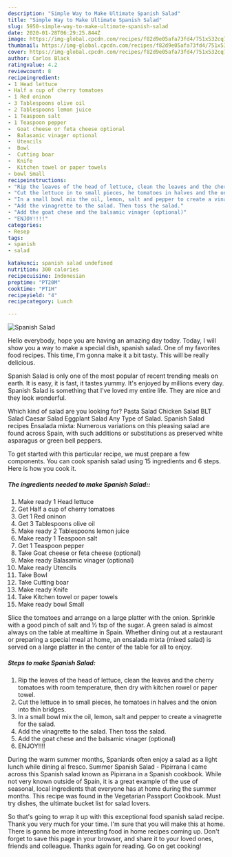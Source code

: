 ```yaml
---
description: "Simple Way to Make Ultimate Spanish Salad"
title: "Simple Way to Make Ultimate Spanish Salad"
slug: 5950-simple-way-to-make-ultimate-spanish-salad
date: 2020-01-28T06:29:25.844Z
image: https://img-global.cpcdn.com/recipes/f82d9e05afa73fd4/751x532cq70/spanish-salad-recipe-main-photo.jpg
thumbnail: https://img-global.cpcdn.com/recipes/f82d9e05afa73fd4/751x532cq70/spanish-salad-recipe-main-photo.jpg
cover: https://img-global.cpcdn.com/recipes/f82d9e05afa73fd4/751x532cq70/spanish-salad-recipe-main-photo.jpg
author: Carlos Black
ratingvalue: 4.2
reviewcount: 8
recipeingredient:
- 1 Head lettuce
- Half a cup of cherry tomatoes
- 1 Red oninon
- 3 Tablespoons olive oil
- 2 Tablespoons lemon juice
- 1 Teaspoon salt
- 1 Teaspoon pepper
-  Goat cheese or feta cheese optional
-  Balasamic vinager optional
-  Utencils
-  Bowl
-  Cutting boar
-  Knife
-  Kitchen towel or paper towels
- bowl Small
recipeinstructions:
- "Rip the leaves of the head of lettuce, clean the leaves and the cherry tomatoes with room temperature, then dry with kitchen rowel or paper towel."
- "Cut the lettuce in to small pieces, he tomatoes in halves and the onion into thin bridges."
- "In a small bowl mix the oil, lemon, salt and pepper to create a vinagrette for the salad."
- "Add the vinagrette to the salad. Then toss the salad."
- "Add the goat chese and the balsamic vinager (optional)"
- "ENJOY!!!!"
categories:
- Resep
tags:
- spanish
- salad

katakunci: spanish salad undefined
nutrition: 300 calories
recipecuisine: Indonesian
preptime: "PT20M"
cooktime: "PT1H"
recipeyield: "4"
recipecategory: Lunch

---
```



![Spanish Salad](https://img-global.cpcdn.com/recipes/f82d9e05afa73fd4/751x532cq70/spanish-salad-recipe-main-photo.jpg)

Hello everybody, hope you are having an amazing day today. Today, I will show you a way to make a special dish, spanish salad. One of my favorites food recipes. This time, I'm gonna make it a bit tasty. This will be really delicious.

Spanish Salad is only one of the most popular of recent trending meals on earth. It is easy, it is fast, it tastes yummy. It's enjoyed by millions every day. Spanish Salad is something that I've loved my entire life. They are nice and they look wonderful.

Which kind of salad are you looking for? Pasta Salad Chicken Salad BLT Salad Caesar Salad Eggplant Salad Any Type of Salad. Spanish Salad recipes Ensalada mixta: Numerous variations on this pleasing salad are found across Spain, with such additions or substitutions as preserved white asparagus or green bell peppers.


To get started with this particular recipe, we must prepare a few components. You can cook spanish salad using 15 ingredients and 6 steps. Here is how you cook it.

##### The ingredients needed to make Spanish Salad::

1. Make ready 1 Head lettuce
1. Get Half a cup of cherry tomatoes
1. Get 1 Red oninon
1. Get 3 Tablespoons olive oil
1. Make ready 2 Tablespoons lemon juice
1. Make ready 1 Teaspoon salt
1. Get 1 Teaspoon pepper
1. Take  Goat cheese or feta cheese (optional)
1. Make ready  Balasamic vinager (optional)
1. Make ready  Utencils
1. Take  Bowl
1. Take  Cutting boar
1. Make ready  Knife
1. Take  Kitchen towel or paper towels
1. Make ready bowl Small


Slice the tomatoes and arrange on a large platter with the onion. Sprinkle with a good pinch of salt and ½ tsp of the sugar. A green salad is almost always on the table at mealtime in Spain. Whether dining out at a restaurant or preparing a special meal at home, an ensalada mixta (mixed salad) is served on a large platter in the center of the table for all to enjoy. 

##### Steps to make Spanish Salad:

1. Rip the leaves of the head of lettuce, clean the leaves and the cherry tomatoes with room temperature, then dry with kitchen rowel or paper towel.
1. Cut the lettuce in to small pieces, he tomatoes in halves and the onion into thin bridges.
1. In a small bowl mix the oil, lemon, salt and pepper to create a vinagrette for the salad.
1. Add the vinagrette to the salad. Then toss the salad.
1. Add the goat chese and the balsamic vinager (optional)
1. ENJOY!!!!


During the warm summer months, Spaniards often enjoy a salad as a light lunch while dining al fresco. Summer Spanish Salad - Pipirrana I came across this Spanish salad known as Pipirrana in a Spanish cookbook. While not very known outside of Spain, it is a great example of the use of seasonal, local ingredients that everyone has at home during the summer months. This recipe was found in the Vegetarian Passport Cookbook. Must try dishes, the ultimate bucket list for salad lovers. 

So that's going to wrap it up with this exceptional food spanish salad recipe. Thank you very much for your time. I'm sure that you will make this at home. There is gonna be more interesting food in home recipes coming up. Don't forget to save this page in your browser, and share it to your loved ones, friends and colleague. Thanks again for reading. Go on get cooking!
